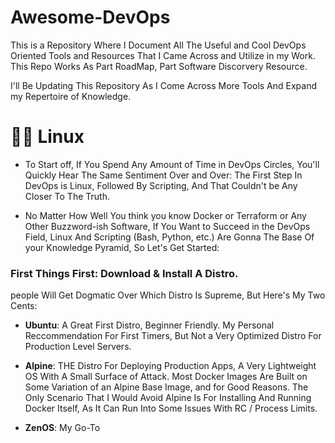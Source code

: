 # Awesome-DevOps
This is a Repository Where I Document All The Useful and Cool DevOps Oriented Tools and Resources That I Came Across and Utilize in my Work. This Repo Works As Part RoadMap, Part Software Discorvery Resource.  

I'll Be Updating This Repository As I Come Across More Tools And Expand my Repertoire of Knowledge.



# 👷‍♂️ Linux
- To Start off, If You Spend Any Amount of Time in DevOps Circles, You'll Quickly Hear The Same Sentiment Over and Over: The First Step In DevOps is Linux, Followed By Scripting, And That Couldn't be Any Closer To The Truth.

- No Matter How Well You think you know Docker or Terraform or Any Other Buzzword-ish Software, If You Want to Succeed in the DevOps Field, Linux And Scripting (Bash, Python, etc.) Are Gonna The Base Of your Knowledge Pyramid, So Let's Get Started:

### First Things First: Download & Install A Distro.
people Will Get Dogmatic Over Which Distro Is Supreme, But Here's My Two Cents:

- **Ubuntu**: A Great First Distro, Beginner Friendly. My Personal Reccommendation For First Timers, But Not a Very Optimized Distro For Production Level Servers.

- **Alpine**: THE Distro For Deploying Production Apps, A Very Lightweight OS With A Small Surface of Attack. Most Docker Images Are Built on Some Variation of an Alpine Base Image, and for Good Reasons. The Only Scenario That I Would Avoid Alpine Is For Installing And Running Docker Itself, As It Can Run Into Some Issues With RC / Process Limits.

- **ZenOS**: My Go-To 